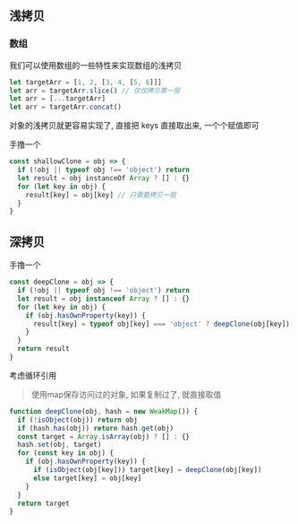 ## 浅拷贝

### 数组

我们可以使用数组的一些特性来实现数组的浅拷贝

```js
let targetArr = [1, 2, [3, 4, [5, 6]]]
let arr = targetArr.slice() // 仅仅拷贝第一层
let arr = [...targetArr]
let arr = targetArr.concat()
```

对象的浅拷贝就更容易实现了, 直接把 keys 直接取出来, 一个个赋值即可

手撸一个

```js
const shallowClone = obj => {
  if (!obj || typeof obj !== 'object') return
  let result = obj instanceOf Array ? [] : {}
  for (let key in obj) {
    result[key] = obj[key] // 只需要拷贝一层
  }
}
```



## 深拷贝

手撸一个

```js
const deepClone = obj => {
  if (!obj || typeof obj !== 'object') return
  let result = obj instanceof Array ? [] : {}
  for (let key in obj) {
    if (obj.hasOwnProperty(key)) {
      result[key] = typeof obj[key] === 'object' ? deepClone(obj[key]) : obj[key]
    }
  }
  return result
}
```

考虑循环引用
> 使用map保存访问过的对象, 如果复制过了, 就直接取值
```js
function deepClone(obj, hash = new WeakMap()) {
  if (!isObject(obj)) return obj
  if (hash.has(obj)) return hash.get(obj)
  const target = Array.isArray(obj) ? [] : {}
  hash.set(obj, target)
  for (const key in obj) {
    if (obj.hasOwnProperty(key)) {
      if (isObject(obj[key])) target[key] = deepClone(obj[key])
      else target[key] = obj[key]
    }
  }
  return target
}
```